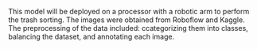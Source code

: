 This model will be deployed on a processor with a robotic arm to perform the trash sorting. 
The images were obtained from Roboflow and Kaggle. 
The preprocessing of the data included: ccategorizing them into classes, balancing the dataset, and annotating each image.

